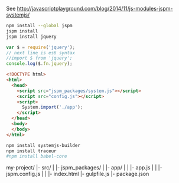 See http://javascriptplayground.com/blog/2014/11/js-modules-jspm-systemjs/

```bash
npm install --global jspm
jspm install
jspm install jquery
```


```javascript
var $ = require('jquery');
// next line is es6 syntax
//import $ from 'jquery';
console.log($.fn.jquery);
```

```html
<!DOCTYPE html>
<html>
  <head>
    <script src="jspm_packages/system.js"></script>
    <script src="config.js"></script>
    <script>
      System.import('./app');
    </script>
  </head>
  <body>
  </body>
</html>
```

```bash
npm install systemjs-builder
npm install traceur
#npm install babel-core

```

my-project/
  |- src/
  |  |- jspm_packages/
  |  |- app/
  |  |  |- app.js
  |  |  |- jspm.config.js
  |  |  |- index.html
  |- gulpfile.js
  |- package.json

